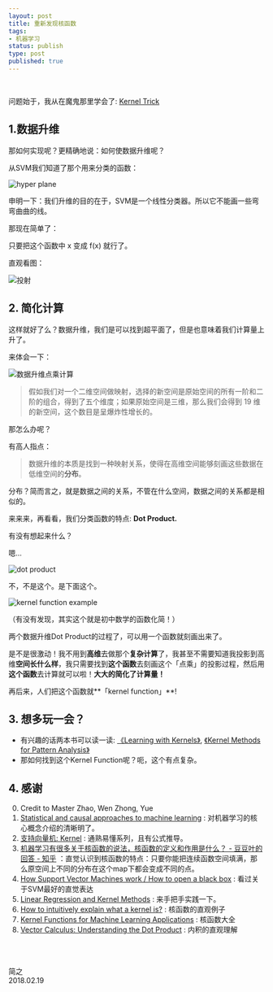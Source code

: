 ```yaml
--- 
layout: post
title: 重新发现核函数
tags:
- 机器学习 
status: publish
type: post
published: true
---
```


<br>

问题始于，我从在魔鬼那里学会了: [Kernel Trick](https://www.zhihu.com/question/21094489/answer/86273196)

## 1.数据升维
	
那如何实现呢？更精确地说：如何使数据升维呢？
	
从SVM我们知道了那个用来分类的函数：
	
![hyper plane](https://i.imgur.com/ldvJFT8.png)
	
申明一下：我们升维的目的在于，SVM是一个线性分类器。所以它不能画一些弯弯曲曲的线。
	
那现在简单了：
	
只要把这个函数中 x 变成 f(x) 就行了。
	
直观看图：
	
![投射](https://i.imgur.com/C5f7dDg.gif)
	
## 2. 简化计算
	
这样就好了么？数据升维，我们是可以找到超平面了，但是也意味着我们计算量上升了。
	
来体会一下：
	
![数据升维点乘计算](https://i.imgur.com/zOkIYCc.jpg)
	
> 假如我们对一个二维空间做映射，选择的新空间是原始空间的所有一阶和二阶的组合，得到了五个维度；如果原始空间是三维，那么我们会得到 19 维的新空间，这个数目是呈爆炸性增长的。
	
那怎么办呢？
	
有高人指点：
	
> 数据升维的本质是找到一种映射关系，使得在高维空间能够刻画这些数据在低维空间的**分布**。
	
分布？简而言之，就是数据之间的关系，不管在什么空间，数据之间的关系都是相似的。
	
来来来，再看看，我们分类函数的特点: **Dot Product.**

有没有想起来什么？

嗯... 	


![dot product](https://i.imgur.com/51p3m4Y.png)
	
不，不是这个。是下面这个。
	
![kernel function example](https://i.imgur.com/woKyG9B.png)

（有没有发现，其实这个就是初中数学的函数化简！）
	
两个数据升维Dot Product的过程了，可以用一个函数就刻画出来了。

是不是很激动！我不用到**高维**去做那个**复杂计算**了，我甚至不需要知道我投影到高维**空间长什么样**，我只需要找到**这个函数**去刻画这个「点乘」的投影过程，然后用**这个函数**去计算就可以啦！**大大的简化了计算量！**
	
再后来，人们把这个函数就**「kernel function」**! 
	
## 3. 想多玩一会？
	
- 有兴趣的话两本书可以读一读: [《Learning with Kernels》](https://book.douban.com/subject/1763633/), [《Kernel Methods for Pattern Analysis》](https://book.douban.com/subject/1789537/)
- 那如何找到这个Kernel Function呢？呃，这个有点复杂。
	
## 4. 感谢
	
0. Credit to Master Zhao, Wen Zhong, Yue 	
1. [Statistical and causal approaches to machine learning](https://www.youtube.com/watch?time_continue=29&v=ek9jwRA2Jio) : 对机器学习的核心概念介绍的清晰明了。
2. [支持向量机: Kernel](http://blog.pluskid.org/?p=685) : 通熟易懂系列，且有公式推导。
3. [机器学习有很多关于核函数的说法，核函数的定义和作用是什么？ - 豆豆叶的回答 - 知乎](https://www.zhihu.com/question/24627666/answer/35507744) ：直觉认识到核函数的特点：只要你能把连续函数空间填满，那么原空间上不同的分布在这个map下都会变成不同的点。
4. [How Support Vector Machines work / How to open a black box](https://www.youtube.com/watch?v=-Z4aojJ-pdg) : 看过关于SVM最好的直觉表达
5. [Linear Regression and Kernel Methods](http://www.numerical-tours.com/matlab/ml_2_regression/) : 来手把手实践一下。
6. [How to intuitively explain what a kernel is?](https://stats.stackexchange.com/questions/152897/how-to-intuitively-explain-what-a-kernel-is) : 核函数的直观例子
7. [Kernel Functions for Machine Learning Applications](http://crsouza.com/2010/03/17/kernel-functions-for-machine-learning-applications/) : 核函数大全
8. [Vector Calculus: Understanding the Dot Product](https://betterexplained.com/articles/vector-calculus-understanding-the-dot-product/) : 内积的直观理解  

<br>
<br>

简之           
2018.02.19
